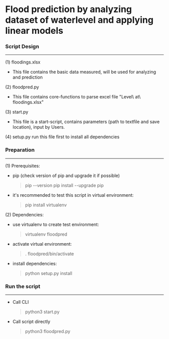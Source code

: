 
Flood prediction by analyzing dataset of waterlevel and applying linear models 
=
 
### Script Design
----------------- 
(1) floodings.xlsx
- This file contains the basic data measured, will be used for analyzing and prediction

(2) floodpred.py
- This file contains core-functions to parse excel file "Level\ at\ floodings.xlsx"

(3) start.py
- This file is a start-script, contains parameters (path to textfile and save location), input by Users.

(4) setup.py
run this file first to install all dependencies

### Preparation
---------------

(1) Prerequisites:
- pip (check version of pip and upgrade it if possible)        
    > pip --version
    > pip install --upgrade pip

- it's recommended to test this script in virtual environment:
    > pip install virtualenv

(2) Dependencies:
- use virtualenv to create test environment:
    > virtualenv floodpred
- activate virtual environment:
    > . floodpred/bin/activate 
- install dependencies:
    > python setup.py install

### Run the script 
------------------
- Call CLI
    > python3 start.py 

- Call script directly
    > python3 floodpred.py
